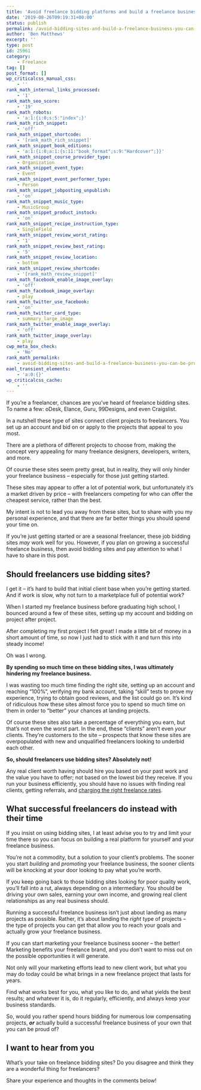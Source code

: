 ```yaml
---
title: 'Avoid freelance bidding platforms and build a freelance business you can be proud of'
date: '2019-08-26T09:19:31+00:00'
status: publish
permalink: /avoid-bidding-sites-and-build-a-freelance-business-you-can-be-proud-of
author: 'Ben Matthews'
excerpt: ''
type: post
id: 25961
category:
    - Freelance
tag: []
post_format: []
wp_criticalcss_manual_css:
    - ''
rank_math_internal_links_processed:
    - '1'
rank_math_seo_score:
    - '19'
rank_math_robots:
    - 'a:1:{i:0;s:5:"index";}'
rank_math_rich_snippet:
    - 'off'
rank_math_snippet_shortcode:
    - '[rank_math_rich_snippet]'
rank_math_snippet_book_editions:
    - 'a:1:{i:0;a:1:{s:11:"book_format";s:9:"Hardcover";}}'
rank_math_snippet_course_provider_type:
    - Organization
rank_math_snippet_event_type:
    - Event
rank_math_snippet_event_performer_type:
    - Person
rank_math_snippet_jobposting_unpublish:
    - 'on'
rank_math_snippet_music_type:
    - MusicGroup
rank_math_snippet_product_instock:
    - 'on'
rank_math_snippet_recipe_instruction_type:
    - SingleField
rank_math_snippet_review_worst_rating:
    - '1'
rank_math_snippet_review_best_rating:
    - '5'
rank_math_snippet_review_location:
    - bottom
rank_math_snippet_review_shortcode:
    - '[rank_math_review_snippet]'
rank_math_facebook_enable_image_overlay:
    - 'off'
rank_math_facebook_image_overlay:
    - play
rank_math_twitter_use_facebook:
    - 'on'
rank_math_twitter_card_type:
    - summary_large_image
rank_math_twitter_enable_image_overlay:
    - 'off'
rank_math_twitter_image_overlay:
    - play
cwp_meta_box_check:
    - 'No'
rank_math_permalink:
    - avoid-bidding-sites-and-build-a-freelance-business-you-can-be-proud-of
eael_transient_elements:
    - 'a:0:{}'
wp_criticalcss_cache:
    - ''
---
```

If you’re a freelancer, chances are you’ve heard of freelance bidding sites. To name a few: oDesk, Elance, Guru, 99Designs, and even Craigslist.

In a nutshell these type of sites connect client projects to freelancers. You set up an account and bid on or apply to the projects that appeal to you most.

There are a plethora of different projects to choose from, making the concept very appealing for many freelance designers, developers, writers, and more.

Of course these sites seem pretty great, but in reality, they will only hinder your freelance business – especially for those just getting started.

These sites may appear to offer a lot of potential work, but unfortunately it’s a market driven by price – with freelancers competing for who can offer the cheapest service, rather than the best.

My intent is not to lead you away from these sites, but to share with you my personal experience, and that there are far better things you should spend your time on.

If you’re just getting started or are a seasonal freelancer, these job bidding sites *may* work well for you. However, if you plan on growing a successful freelance business, then avoid bidding sites and pay attention to what I have to share in this post.

Should freelancers use bidding sites?
-------------------------------------

I get it – it’s hard to build that initial client base when you’re getting started. And if work is slow, why not turn to a marketplace full of potential work?

When I started my freelance business before graduating high school, I bounced around a few of these sites, setting up my account and bidding on project after project.

After completing my first project I felt great! I made a little bit of money in a short amount of time, so now I just had to stick with it and turn this into steady income!

Oh was I wrong.

**By spending so much time on these bidding sites, I was ultimately hindering my freelance business.**

I was wasting too much time finding the right site, setting up an account and reaching “100%”, verifying my bank account, taking “skill” tests to prove my experience, trying to obtain good reviews, and the list could go on. It’s kind of ridiculous how these sites almost force you to spend so much time on them in order to “better” your chances at landing projects.

Of course these sites also take a percentage of everything you earn, but that’s not even the worst part. In the end, these “clients” aren’t even *your* clients. They’re customers to the site – prospects that know these sites are overpopulated with new and unqualified freelancers looking to underbid each other.

**So, should freelancers use bidding sites? Absolutely not!**

Any real client worth having should hire you based on your past work and the value you have to offer; not based on the lowest bid they receive. If you run your business efficiently, you should have no issues with finding real clients, getting referrals, and [charging the right freelance rates](https://digitalfreelancer.io/how-to-set-your-freelance-rates-and-never-get-ripped-off-again/).

What successful freelancers do instead with their time
------------------------------------------------------

If you insist on using bidding sites, I at least advise you to try and limit your time there so you can focus on building a real platform for yourself and your freelance business.

You’re not a commodity, but a solution to your client’s problems. The sooner you start *building* and *promoting* your freelance business, the sooner clients will be knocking at your door looking to pay what you’re worth.

If you keep going back to those bidding sites looking for poor quality work, you’ll fall into a rut, always depending on a intermediary. You should be driving your own sales, earning your own income, and growing real client relationships as any real business should.

Running a successful freelance business isn’t just about landing as many projects as possible. Rather, it’s about landing the *right* type of projects – the type of projects you can get that allow you to reach your goals and actually grow your freelance business.

If you can start marketing your freelance business sooner – the better! Marketing benefits your freelance brand, and you don’t want to miss out on the possible opportunities it will generate.

Not only will your marketing efforts lead to new client work, but what you may do today could be what brings in a new freelance project that lasts for years.

Find what works best for you, what you like to do, and what yields the best results; and whatever it is, do it regularly, efficiently, and always keep your business standards.

So, would you rather spend hours bidding for numerous low compensating projects, ***or*** actually build a successful freelance business of your own that you can be proud of?

I want to hear from you
-----------------------

What’s your take on freelance bidding sites? Do you disagree and think they are a wonderful thing for freelancers?

Share your experience and thoughts in the comments below!